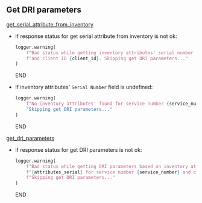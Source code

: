 ## Get DRI parameters

[get_serial_attribute_from_inventory](../repositories/bruin_repository/get_serial_attribute_from_inventory.md)

* If response status for get serial attribute from inventory is not ok:
  ```python
  logger.warning(
      f"Bad status while getting inventory attributes' serial number for service number {service_number} "
      f"and client ID {client_id}. Skipping get DRI parameters..."
  )
  ```
  END

* If inventory attributes' `Serial Number` field is undefined:
  ```python
  logger.warning(
      f"No inventory attributes' found for service number {service_number} and client ID {client_id}. "
      "Skipping get DRI parameters..."
  )
  ```
  END

[get_dri_parameters](../repositories/dri_repository/get_dri_parameters.md)

* If response status for get DRI parameters is not ok:
  ```python
  logger.warning(
      f"Bad status while getting DRI parameters based on inventory attributes' serial number "
      f"{attributes_serial} for service number {service_number} and client ID {client_id}. "
      f"Skipping get DRI parameters..."
  )
  ```
  END